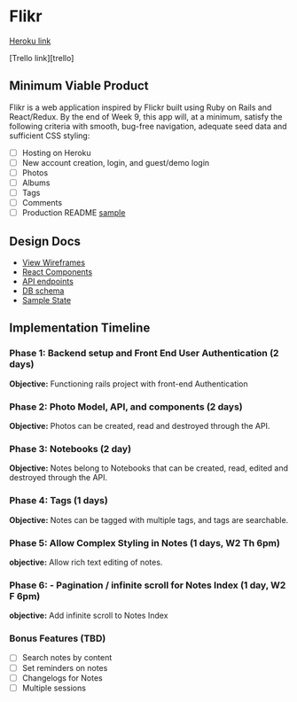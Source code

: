 # Flikr

[Heroku link][heroku]

[Trello link][trello]

[heroku]: https://flikr.herokuapp.com/#/

## Minimum Viable Product

Flikr is a web application inspired by Flickr built using Ruby on Rails
and React/Redux.  By the end of Week 9, this app will, at a minimum, satisfy the
following criteria with smooth, bug-free navigation, adequate seed data and
sufficient CSS styling:

- [ ] Hosting on Heroku
- [ ] New account creation, login, and guest/demo login
- [ ] Photos
- [ ] Albums
- [ ] Tags
- [ ] Comments
- [ ] Production README [sample](docs/production_readme.md)

## Design Docs
* [View Wireframes][wireframes]
* [React Components][components]
* [API endpoints][api-endpoints]
* [DB schema][schema]
* [Sample State][sample-state]

[wireframes]: ./wireframes
[components]: ./component-hierarchy.md
[sample-state]: docs/sample-state.md
[api-endpoints]: docs/api-endpoints.md
[schema]: docs/schema.md

## Implementation Timeline

### Phase 1: Backend setup and Front End User Authentication (2 days)

**Objective:** Functioning rails project with front-end Authentication

### Phase 2: Photo Model, API, and components (2 days)

**Objective:** Photos can be created, read and destroyed through
the API.

### Phase 3: Notebooks (2 day)

**Objective:** Notes belong to Notebooks that can be created, read, edited and destroyed through the API.

### Phase 4: Tags (1 days)

**Objective:** Notes can be tagged with multiple tags, and tags are searchable.

### Phase 5: Allow Complex Styling in Notes (1 days, W2 Th 6pm)

**objective:** Allow rich text editing of notes.

### Phase 6: - Pagination / infinite scroll for Notes Index (1 day, W2 F 6pm)

**objective:** Add infinite scroll to Notes Index

### Bonus Features (TBD)
- [ ] Search notes by content
- [ ] Set reminders on notes
- [ ] Changelogs for Notes
- [ ] Multiple sessions
